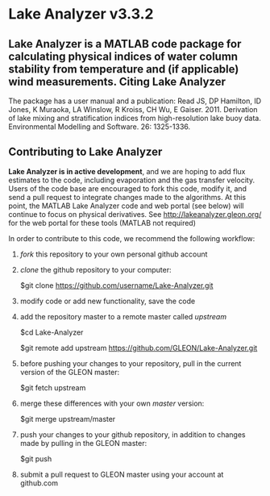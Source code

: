 Lake Analyzer v3.3.2
====

Lake Analyzer is a MATLAB code package for calculating physical indices of water column stability from temperature and (if applicable) wind measurements. 
Citing Lake Analyzer
-------
The package has a user manual and a publication: Read JS, DP Hamilton, ID Jones, K Muraoka, LA Winslow, R Kroiss, CH Wu, E Gaiser. 2011. Derivation of lake mixing and stratification indices from high-resolution lake buoy data. Environmental Modelling and Software. 26: 1325-1336.

Contributing to Lake Analyzer
--------
**Lake Analyzer is in active development**, and we are hoping to add flux estimates to the code, including evaporation and the gas transfer velocity. Users of the code base are encouraged to fork this code, modify it, and send a pull request to integrate changes made to the algorithms. At this point, the MATLAB Lake Analyzer code and web portal (see below) will continue to focus on physical derivatives. See http://lakeanalyzer.gleon.org/ for the web portal for these tools (MATLAB not required)

In order to contribute to this code, we recommend the following workflow: 

1) *fork* this repository to your own personal github account

2) *clone* the github repository to your computer:

	$git clone https://github.com/username/Lake-Analyzer.git

3) modify code or add new functionality, save the code

4) add the repository master to a remote master called *upstream*

	$cd Lake-Analyzer

	$git remote add upstream https://github.com/GLEON/Lake-Analyzer.git

5) before pushing your changes to your repository, pull in the current version of the GLEON master:

	$git fetch upstream

6) merge these differences with your own *master* version:

	$git merge upstream/master

7) push your changes to your github repository, in addition to changes made by pulling in the GLEON master:

	$git push

8) submit a pull request to GLEON master using your account at github.com
